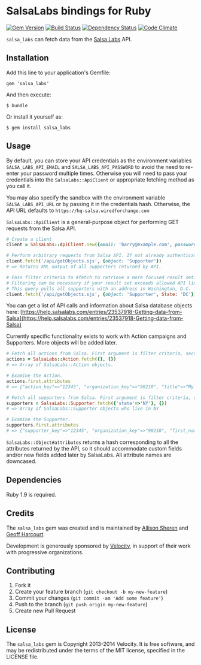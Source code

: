# SalsaLabs bindings for Ruby

[![Gem
Version](https://badge.fury.io/rb/salsa_labs.png)](http://badge.fury.io/rb/salsa_labs)
[![Build Status](https://travis-ci.org/VelocityStrategies/ruby-salsa_labs.png?branch=master)](https://travis-ci.org/VelocityStrategies/ruby-salsa_labs)
[![Dependency Status](https://gemnasium.com/VelocityStrategies/ruby-salsa_labs.png)](https://gemnasium.com/VelocityStrategies/ruby-salsa_labs)
[![Code Climate](https://codeclimate.com/badge.png)](https://codeclimate.com/github/VelocityStrategies/ruby-salsa_labs)

``salsa_labs`` can fetch data from the [Salsa Labs](http://salsalabs.com) API.

## Installation

Add this line to your application's Gemfile:

    gem 'salsa_labs'

And then execute:

    $ bundle

Or install it yourself as:

    $ gem install salsa_labs

## Usage

By default, you can store your API credentials as the environment variables ``SALSA_LABS_API_EMAIL`` and ``SALSA_LABS_API_PASSWORD`` to avoid the need to re-enter your password multiple times. Otherwise you will need to pass your credentials into the ``SalsaLabs::ApiClient`` or appropriate fetching method as you call it.

You may also specify the sandbox with the environment variable ``SALSA_LABS_API_URL`` or by passing it in the credentials hash. Otherwise, the API URL defaults to ``https://hq-salsa.wiredforchange.com``

``SalsaLabs::ApiClient`` is a general-purpose object for performing GET requests from the Salsa API. 

```ruby
# Create a client
client = SalsaLabs::ApiClient.new({email: 'barry@example.com', password: 'myPassword'})

# Perform arbitrary requests from Salsa API. If not already authenticated, client will do so automatically.
client.fetch('/api/getObjects.sjs', {object: 'Supporter'})
# => Returns XML output of all supporters returned by API.

# Pass filter criteria to #fetch to retrieve a more focused result set.
# Filtering can be necessary if your result set exceeds allowed API limits.
# This query pulls all supporters with an address in Washington, D.C.
client.fetch('/api/getObjects.sjs', {object: 'Supporter', State: 'DC'})
```

You can get a list of API calls and information about Salsa database objects here:
[https://help.salsalabs.com/entries/23537918-Getting-data-from-Salsa](https://help.salsalabs.com/entries/23537918-Getting-data-from-Salsa)

Currently specific functionality exists to work with Action campaigns and Supporters. More objects will be added later.

```ruby
# Fetch all actions from Salsa. First argument is filter criteria, second argument is credentials if you are not storing them as environment variables.
actions = SalsaLabs::Action.fetch({}, {})
# => Array of SalsaLabs::Action objects.

# Examine the Action.
actions.first.attributes
# => {"action_key"=>"12345", "organization_key"=>"90210", "title"=>"My Action Title" ...}
```

```ruby
# Fetch all supporters from Salsa. First argument is filter criteria, second argument is credentials if you are not storing them as environment variables.
supporters = SalsaLabs::Supporter.fetch({'state'=>'NY'}, {})
# => Array of SalsaLabs::Supporter objects who live in NY

# Examine the Supporter.
supporters.first.attributes
# => {"supporter_key"=>"12345", "organization_key"=>"90210", "first_name"=>"John", "mi"=>"Jacob", "last_name"=>"Jingleheimer Schmidt" ...}
```

``SalsaLabs::Object#attributes`` returns a hash corresponding to all the attributes returned by the API, so it should accommodate custom fields and/or new fields added later by SalsaLabs. All attribute names are downcased. 

## Dependencies

Ruby 1.9 is required.

## Credits

The ``salsa_labs`` gem was created and is maintained by [Allison Sheren](http://github.com/asheren) and [Geoff Harcourt](http://github.com/geoffharcourt).

Development is generously sponsored by [Velocity](http://wearevelocity.com), in support of their work with progressive organizations.

## Contributing

1. Fork it
2. Create your feature branch (`git checkout -b my-new-feature`)
3. Commit your changes (`git commit -am 'Add some feature'`)
4. Push to the branch (`git push origin my-new-feature`)
5. Create new Pull Request

## License

The ``salsa_labs`` gem is Copyright 2013-2014 Velocity. It is free software, and
may be redistributed under the terms of the MIT license, specified in the 
LICENSE file.
